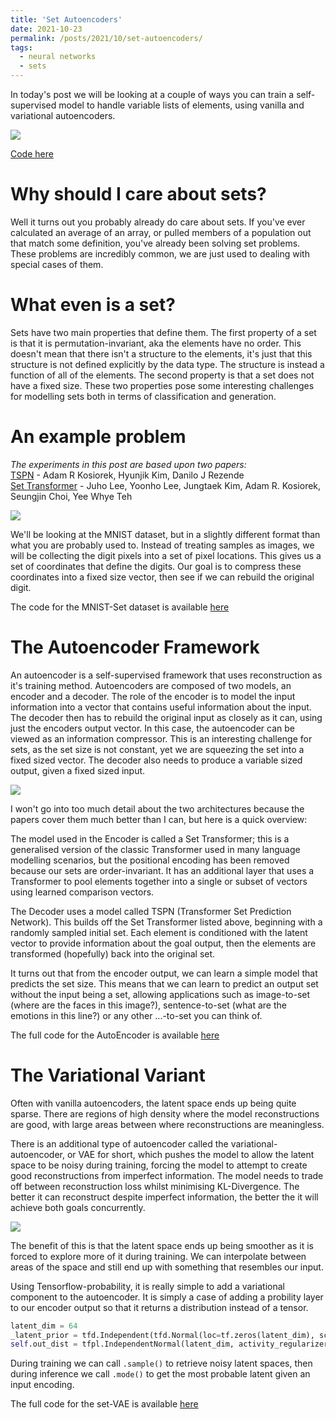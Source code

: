 ```yaml
---
title: 'Set Autoencoders'
date: 2021-10-23
permalink: /posts/2021/10/set-autoencoders/
tags:
  - neural networks
  - sets
---
```

In today's post we will be looking at a couple of ways you can train a self-supervised model to handle variable lists of elements, using vanilla and variational autoencoders.

![](/images/set_gen.gif)

[Code here](https://github.com/LukeyBSystems/SetAutoEncoder)


Why should I care about sets?
======
Well it turns out you probably already do care about sets. If you've ever calculated an average of an array, or pulled members of a population out that match some definition, you've already been solving set problems. These problems are incredibly common, we are just used to dealing with special cases of them.

What even is a set?
======
Sets have two main properties that define them. The first property of a set is that it is permutation-invariant, aka the elements have no order. This doesn't mean that there isn't a structure to the elements, it's just that this structure is not defined explicitly by the data type. The structure is instead a function of all of the elements. The second property is that a set does not have a fixed size. These two properties pose some interesting challenges for modelling sets both in terms of classification and generation.

An example problem
======
*The experiments in this post are based upon two papers:*  
[TSPN](https://arxiv.org/abs/2006.16841v2) - Adam R Kosiorek, Hyunjik Kim, Danilo J Rezende  
[Set Transformer](https://arxiv.org/abs/1810.00825) - Juho Lee, Yoonho Lee, Jungtaek Kim, Adam R. Kosiorek, Seungjin Choi, Yee Whye Teh

![](/images/MNISTpixels.png)

We'll be looking at the MNIST dataset, but in a slightly different format than what you are probably used to. Instead of treating samples as images, we will be collecting the digit pixels into a set of pixel locations. This gives us a set of coordinates that define the digits. Our goal is to compress these coordinates into a fixed size vector, then see if we can rebuild the original digit.

The code for the MNIST-Set dataset is available [here](https://github.com/LukeyBSystems/SetAutoEncoder/blob/master/datasets/mnist_set.py)

The Autoencoder Framework
======
An autoencoder is a self-supervised framework that uses reconstruction as it's training method. Autoencoders are composed of two models, an encoder and a decoder. The role of the encoder is to model the input information into a vector that contains useful information about the input. The decoder then has to rebuild the original input as closely as it can, using just the encoders output vector. In this case, the autoencoder can be viewed as an information compressor.
This is an interesting challenge for sets, as the set size is not constant, yet we are squeezing the set into a fixed sized vector. The decoder also needs to produce a variable sized output, given a fixed sized input.

![](/images/mnist_ae.png)

I won't go into too much detail about the two architectures because the papers cover them much better than I can, but here is a quick overview:

The model used in the Encoder is called a Set Transformer; this is a generalised version of the classic Transformer used in many language modelling scenarios, but the positional encoding has been removed because our sets are order-invariant. It has an additional layer that uses a Transformer to pool elements together into a single or subset of vectors using learned comparison vectors.

The Decoder uses a model called TSPN (Transformer Set Prediction Network). This builds off the Set Transformer listed above, beginning with  a randomly sampled initial set. Each element is conditioned with the latent vector to provide information about the goal output, then the elements are transformed (hopefully) back into the original set.

It turns out that from the encoder output, we can learn a simple model that predicts the set size. This means that we can learn to predict an output set without the input being a set, allowing applications such as image-to-set (where are the faces in this image?), sentence-to-set (what are the emotions in this line?) or any other ...-to-set you can think of.

The full code for the AutoEncoder is available [here](https://github.com/LukeyBSystems/SetAutoEncoder/blob/master/models/set_ae.py)

The Variational Variant
======
Often with vanilla autoencoders, the latent space ends up being quite sparse. There are regions of high density where the model reconstructions are good, with large areas between where reconstructions are meaningless. 

There is an additional type of autoencoder called the variational-autoencoder, or VAE for short, which pushes the model to allow the latent space to be noisy during training, forcing the model to attempt to create good reconstructions from imperfect information. The model needs to trade off between reconstruction loss whilst minimising KL-Divergence. The better it can reconstruct despite imperfect information, the better the it will achieve both goals concurrently.

![](/images/interpolation.gif)

The benefit of this is that the latent space ends up being smoother as it is forced to explore more of it during training. We can interpolate between areas of the space and still end up with something that resembles our input.

Using Tensorflow-probability, it is really simple to add a variational component to the autoencoder.
It is simply a case of adding a probility layer to our encoder output so that it returns a distribution instead of a tensor.
```python
latent_dim = 64
_latent_prior = tfd.Independent(tfd.Normal(loc=tf.zeros(latent_dim), scale=1), reinterpreted_batch_ndims=1)
self.out_dist = tfpl.IndependentNormal(latent_dim, activity_regularizer=tfpl.KLDivergenceRegularizer(_latent_prior, weight=1.0))
```
During training we can call `.sample()` to retrieve noisy latent spaces, then during inference we call `.mode()` to get the most probable latent given an input encoding.

The full code for the set-VAE is available [here](https://github.com/LukeyBSystems/SetAutoEncoder/blob/master/models/set_vae.py)
